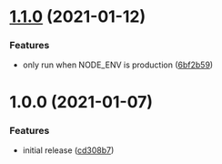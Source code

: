 # [1.1.0](https://github.com/JSanchezIO/parcel-plugin-inject-manifest-service-worker/compare/v1.0.0...v1.1.0) (2021-01-12)


### Features

* only run when NODE_ENV is production ([6bf2b59](https://github.com/JSanchezIO/parcel-plugin-inject-manifest-service-worker/commit/6bf2b5913448298412ddcb945ef50831c5135f16))

# 1.0.0 (2021-01-07)


### Features

* initial release ([cd308b7](https://github.com/JSanchezIO/parcel-plugin-inject-manifest-service-worker/commit/cd308b70ef175b0ee7a274f57c8241352703406f))
